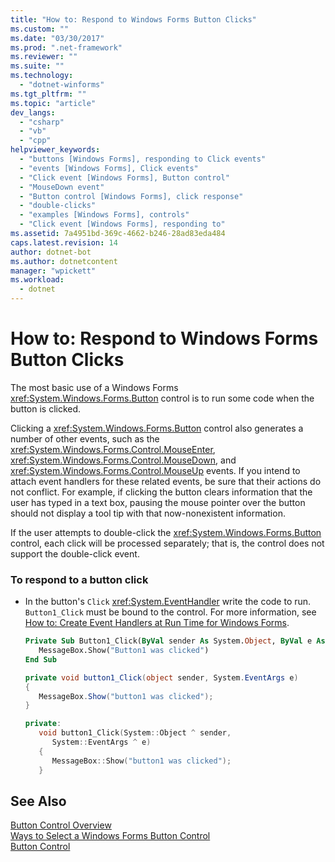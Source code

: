 ```yaml
---
title: "How to: Respond to Windows Forms Button Clicks"
ms.custom: ""
ms.date: "03/30/2017"
ms.prod: ".net-framework"
ms.reviewer: ""
ms.suite: ""
ms.technology: 
  - "dotnet-winforms"
ms.tgt_pltfrm: ""
ms.topic: "article"
dev_langs: 
  - "csharp"
  - "vb"
  - "cpp"
helpviewer_keywords: 
  - "buttons [Windows Forms], responding to Click events"
  - "events [Windows Forms], Click events"
  - "Click event [Windows Forms], Button control"
  - "MouseDown event"
  - "Button control [Windows Forms], click response"
  - "double-clicks"
  - "examples [Windows Forms], controls"
  - "Click event [Windows Forms], responding to"
ms.assetid: 7a4951bd-369c-4662-b246-28ad83eda484
caps.latest.revision: 14
author: dotnet-bot
ms.author: dotnetcontent
manager: "wpickett"
ms.workload: 
  - dotnet
---
```

# How to: Respond to Windows Forms Button Clicks
The most basic use of a Windows Forms <xref:System.Windows.Forms.Button> control is to run some code when the button is clicked.  
  
 Clicking a <xref:System.Windows.Forms.Button> control also generates a number of other events, such as the <xref:System.Windows.Forms.Control.MouseEnter>, <xref:System.Windows.Forms.Control.MouseDown>, and <xref:System.Windows.Forms.Control.MouseUp> events. If you intend to attach event handlers for these related events, be sure that their actions do not conflict. For example, if clicking the button clears information that the user has typed in a text box, pausing the mouse pointer over the button should not display a tool tip with that now-nonexistent information.  
  
 If the user attempts to double-click the <xref:System.Windows.Forms.Button> control, each click will be processed separately; that is, the control does not support the double-click event.  
  
### To respond to a button click  
  
-   In the button's `Click` <xref:System.EventHandler> write the code to run. `Button1_Click` must be bound to the control. For more information, see [How to: Create Event Handlers at Run Time for Windows Forms](../../../../docs/framework/winforms/how-to-create-event-handlers-at-run-time-for-windows-forms.md).  
  
    ```vb  
    Private Sub Button1_Click(ByVal sender As System.Object, ByVal e As System.EventArgs) Handles Button1.Click  
       MessageBox.Show("Button1 was clicked")  
    End Sub  
    ```  
  
    ```csharp  
    private void button1_Click(object sender, System.EventArgs e)  
    {  
       MessageBox.Show("button1 was clicked");  
    }  
    ```  
  
    ```cpp  
    private:  
       void button1_Click(System::Object ^ sender,  
          System::EventArgs ^ e)  
       {  
          MessageBox::Show("button1 was clicked");  
       }  
    ```  
  
## See Also  
 [Button Control Overview](../../../../docs/framework/winforms/controls/button-control-overview-windows-forms.md)  
 [Ways to Select a Windows Forms Button Control](../../../../docs/framework/winforms/controls/ways-to-select-a-windows-forms-button-control.md)  
 [Button Control](../../../../docs/framework/winforms/controls/button-control-windows-forms.md)

